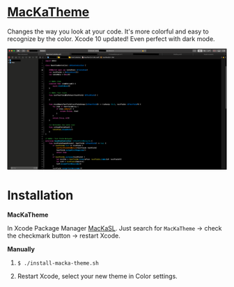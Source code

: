 
# [MacKaTheme](http://github.com/MacKaSL/MacKaTheme) #

Changes the way you look at your code. It's more colorful and easy to recognize by the color. Xcode 10 updated! Even perfect with dark mode.

![MackaTheme](https://github.com/MacKaSL/MacKaTheme/blob/master/Screen%20Shot%202018-10-05%20at%2011.55.38%20AM.png)

# Installation #

**MacKaTheme**

In Xcode Package Manager [MacKaSL](https://github.com/MacKaSL). Just search for `MacKaTheme` -> check the checkmark button -> restart Xcode.

**Manually**

1. `$ ./install-macka-theme.sh`

2. Restart Xcode, select your new theme in Color settings.
